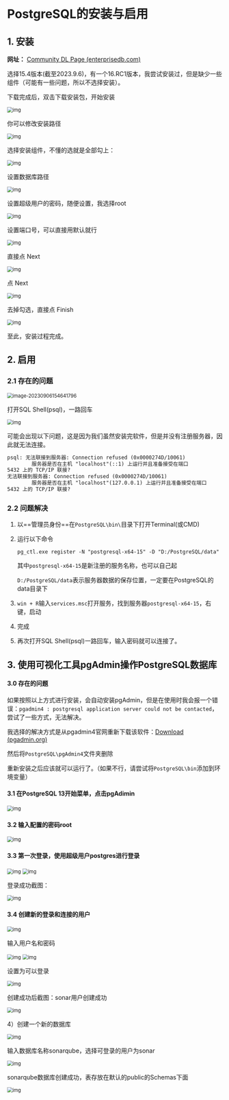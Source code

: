 # PostgreSQL的安装与启用

## 1. 安装

**网址：** [Community DL Page (enterprisedb.com)](https://www.enterprisedb.com/downloads/postgres-postgresql-downloads)

选择15.4版本(截至2023.9.6)，有一个16.RC1版本，我尝试安装过，但是缺少一些组件（可能有一些问题，所以不选择安装）。

下载完成后，双击下载安装包，开始安装

<img src="./../99.Figure/03-016/1558508875-2553-080418-0846-HowtoDownlo5.png" alt="img" style="zoom:80%;" />

你可以修改安装路径

<img src="./../99.Figure/03-016/1558508875-3906-080418-0846-HowtoDownlo6.png" alt="img" style="zoom:80%;" />

选择安装组件，不懂的选就是全部勾上：

<img src="./../99.Figure/03-016/1558508875-8503-080418-0846-HowtoDownlo7.png" alt="img" style="zoom:80%;" />

设置数据库路径

<img src="./../99.Figure/03-016/1558508875-9708-080418-0846-HowtoDownlo8.png" alt="img" style="zoom:80%;" />

设置超级用户的密码，随便设置，我选择root

<img src="./../99.Figure/03-016/1558508877-1749-080418-0846-HowtoDownlo9.png" alt="img" style="zoom:80%;" />

设置端口号，可以直接用默认就行

<img src="./../99.Figure/03-016/1558508878-7693-080418-0846-HowtoDownlo10.png" alt="img" style="zoom:80%;" />

直接点 Next

<img src="./../99.Figure/03-016/1558508881-1703-080418-0846-HowtoDownlo11.png" alt="img" style="zoom:80%;" />

点 Next

<img src="./../99.Figure/03-016/1558508882-6141-080418-0846-HowtoDownlo12.png" alt="img" style="zoom:80%;" />

去掉勾选，直接点 Finish

<img src="./../99.Figure/03-016/1558508882-1701-080418-0846-HowtoDownlo13.png" alt="img" style="zoom:80%;" />

至此，安装过程完成。



## 2. 启用

### 2.1 存在的问题

<img src="./../99.Figure/03-016/image-20230906154641796.png" alt="image-20230906154641796" style="zoom:80%;" />

打开SQL Shell(psql)，一路回车

<img src="./../99.Figure/03-016/pg-win.png" alt="img" style="zoom:80%;" />

可能会出现以下问题，这是因为我们虽然安装完软件，但是并没有注册服务器，因此就无法连接。

```txt
psql: 无法联接到服务器: Connection refused (0x0000274D/10061)
        服务器是否在主机 "localhost"(::1) 上运行并且准备接受在端口
5432 上的 TCP/IP 联接?
无法联接到服务器: Connection refused (0x0000274D/10061)
        服务器是否在主机 "localhost"(127.0.0.1) 上运行并且准备接受在端口
5432 上的 TCP/IP 联接?
```



### 2.2 问题解决

1. 以==管理员身份==在`PostgreSQL\bin\`目录下打开Terminal(或CMD)

2. 运行以下命令

    `pg_ctl.exe register -N "postgresql-x64-15" -D "D:/PostgreSQL/data"`

    其中`postgresql-x64-15`是新注册的服务名称，也可以自己起

    `D:/PostgreSQL/data`表示服务器数据的保存位置，一定要在PostgreSQL的data目录下

3. `win + R`输入`services.msc`打开服务，找到服务器`postgresql-x64-15`，右键，启动

4. 完成

5. 再次打开SQL Shell(psql)一路回车，输入密码就可以连接了。



## 3. 使用可视化工具pgAdmin操作PostgreSQL数据库

#### 3.0 存在的问题

如果按照以上方式进行安装，会自动安装pgAdmin，但是在使用时我会报一个错误：`pgadmin4 : postgresql application server could not be contacted`，尝试了一些方式，无法解决。

我选择的解决方式是从pgadmin4官网重新下载该软件：[Download (pgadmin.org)](https://www.pgadmin.org/download/pgadmin-4-windows/)

然后将`PostgreSQL\pgAdmin4`文件夹删除

重新安装之后应该就可以运行了。（如果不行，请尝试将`PostgreSQL\bin`添加到环境变量）

#### 3.1 在PostgreSQL 13开始菜单，点击pgAdimin

<img src="./../99.Figure/03-016/watermark,type_ZmFuZ3poZW5naGVpdGk,shadow_10,text_aHR0cHM6Ly9ibG9nLmNzZG4ubmV0L25pa2V5bGVl,size_16,color_FFFFFF,t_70.png" alt="img" style="zoom:80%;" />

#### 3.2 输入配置的密码root

<img src="./../99.Figure/03-016/watermark,type_ZmFuZ3poZW5naGVpdGk,shadow_10,text_aHR0cHM6Ly9ibG9nLmNzZG4ubmV0L25pa2V5bGVl,size_16,color_FFFFFF,t_70-1693987102651-23.png" alt="img" style="zoom:80%;" />

#### 3.3 第一次登录，使用超级用户postgres进行登录

<img src="./../99.Figure/03-016/watermark,type_ZmFuZ3poZW5naGVpdGk,shadow_10,text_aHR0cHM6Ly9ibG9nLmNzZG4ubmV0L25pa2V5bGVl,size_16,color_FFFFFF,t_70-1693987124979-26.png" alt="img" style="zoom:80%;" />

<img src="./../99.Figure/03-016/watermark,type_ZmFuZ3poZW5naGVpdGk,shadow_10,text_aHR0cHM6Ly9ibG9nLmNzZG4ubmV0L25pa2V5bGVl,size_16,color_FFFFFF,t_70-1693987137027-29.png" alt="img" style="zoom:80%;" />

登录成功截图：

<img src="./../99.Figure/03-016/watermark,type_ZmFuZ3poZW5naGVpdGk,shadow_10,text_aHR0cHM6Ly9ibG9nLmNzZG4ubmV0L25pa2V5bGVl,size_16,color_FFFFFF,t_70-1693987151412-32.png" alt="img" style="zoom:80%;" />

#### 3.4 创建新的登录和连接的用户

<img src="./../99.Figure/03-016/watermark,type_ZmFuZ3poZW5naGVpdGk,shadow_10,text_aHR0cHM6Ly9ibG9nLmNzZG4ubmV0L25pa2V5bGVl,size_16,color_FFFFFF,t_70-1693987165601-35.png" alt="img" style="zoom:80%;" />

输入用户名和密码

<img src="./../99.Figure/03-016/watermark,type_ZmFuZ3poZW5naGVpdGk,shadow_10,text_aHR0cHM6Ly9ibG9nLmNzZG4ubmV0L25pa2V5bGVl,size_16,color_FFFFFF,t_70-1693987262891-38.png" alt="img" style="zoom:80%;" />

<img src="./../99.Figure/03-016/watermark,type_ZmFuZ3poZW5naGVpdGk,shadow_10,text_aHR0cHM6Ly9ibG9nLmNzZG4ubmV0L25pa2V5bGVl,size_16,color_FFFFFF,t_70-1693987279120-41.png" alt="img" style="zoom:80%;" />

设置为可以登录

<img src="./../99.Figure/03-016/watermark,type_ZmFuZ3poZW5naGVpdGk,shadow_10,text_aHR0cHM6Ly9ibG9nLmNzZG4ubmV0L25pa2V5bGVl,size_16,color_FFFFFF,t_70-1693987288641-44.png" alt="img" style="zoom:80%;" />

创建成功后截图：sonar用户创建成功

<img src="./../99.Figure/03-016/watermark,type_ZmFuZ3poZW5naGVpdGk,shadow_10,text_aHR0cHM6Ly9ibG9nLmNzZG4ubmV0L25pa2V5bGVl,size_16,color_FFFFFF,t_70-1693987299398-47.png" alt="img" style="zoom:80%;" />

4）创建一个新的数据库

<img src="https://img-blog.csdnimg.cn/2021060217020380.png?x-oss-process=image/watermark,type_ZmFuZ3poZW5naGVpdGk,shadow_10,text_aHR0cHM6Ly9ibG9nLmNzZG4ubmV0L25pa2V5bGVl,size_16,color_FFFFFF,t_70" alt="img" style="zoom:80%;" />

输入数据库名称sonarqube，选择可登录的用户为sonar

<img src="./../99.Figure/03-016/watermark,type_ZmFuZ3poZW5naGVpdGk,shadow_10,text_aHR0cHM6Ly9ibG9nLmNzZG4ubmV0L25pa2V5bGVl,size_16,color_FFFFFF,t_70-1693987319866-50.png" alt="img" style="zoom:80%;" />

sonarqube数据库创建成功，表存放在默认的public的Schemas下面

<img src="./../99.Figure/03-016/watermark,type_ZmFuZ3poZW5naGVpdGk,shadow_10,text_aHR0cHM6Ly9ibG9nLmNzZG4ubmV0L25pa2V5bGVl,size_16,color_FFFFFF,t_70-1693987328196-53-1693987333327-56.png" alt="img" style="zoom:80%;" />